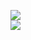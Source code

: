 [![](https://img.shields.io/badge/Made%20With-Github%20Spray-lightgrey.svg?style=for-the-badge&logo=github)](https://github.com/Annihil/github-spray#29268)  
[![](https://i.imgur.com/2DrTn0Z.gif)](https://github.com/Annihil/github-spray)